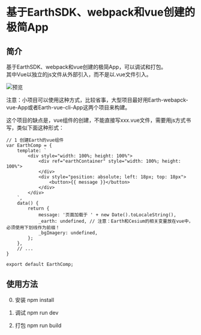 # 基于EarthSDK、webpack和vue创建的极简App

## 简介

基于EarthSDK、webpack和vue创建的极简App，可以调试和打包。  
其中Vue以独立的js文件从外部引入，而不是以.vue文件引入。  

![预览](tools/images/preview.jpg)

注意：小项目可以使用这种方式，比较省事，大型项目最好用Earth-webapck-vue-App或者Earth-vue-cli-App这两个项目来构建。  

这个项目的缺点是，vue组件的创建，不能直接写xxx.vue文件，需要用js方式书写，类似下面这种形式：  

```
// 1 创建Earth的vue组件
var EarthComp = {
    template: `
        <div style="width: 100%; height: 100%">
            <div ref="earthContainer" style="width: 100%; height: 100%">
            </div>
            <div style="position: absolute; left: 18px; top: 18px">
                <button>{{ message }}</button>
            </div>
        </div>
    `,
    data() { 
        return {
            message: '页面加载于 ' + new Date().toLocaleString(),
            _earth: undefined, // 注意：Earth和Cesium的相关变量放在vue中，必须使用下划线作为前缀！
            _bgImagery: undefined,
        };
    },
    // ...
}

export default EarthComp;
```

## 使用方法

0. 安装
npm install

1. 调试
npm run dev

2. 打包
npm run build


